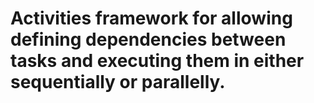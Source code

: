 # Activities framework for allowing defining dependencies between tasks and executing them in either sequentially or parallelly.

